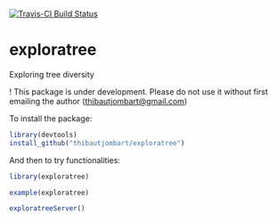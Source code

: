 [![Travis-CI Build Status](https://travis-ci.org/thibautjombart/exploratree.png?branch=master)](https://travis-ci.org/thibautjombart/exploratree)

# exploratree
Exploring tree diversity

! This package is under development. Please do not use it without first emailing the author (thibautjombart@gmail.com)

To install the package:
```r
library(devtools)
install_github("thibautjombart/exploratree")
```

And then to try functionalities:
```r
library(exploratree)

example(exploratree)

exploratreeServer()
```
